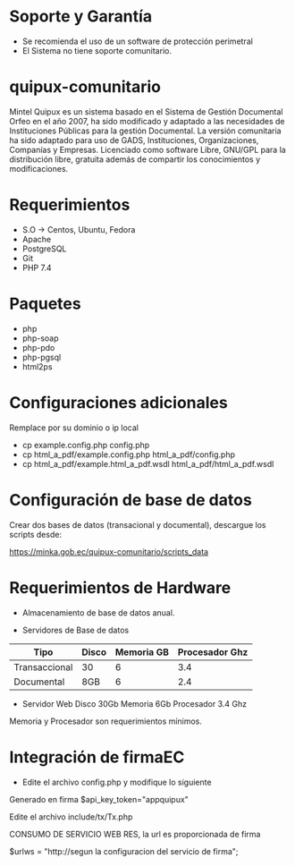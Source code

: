 # Soporte y Garantía

* Se recomienda el uso de un software de protección perimetral
* El Sistema no tiene soporte comunitario.

# quipux-comunitario
Mintel
Quipux es un sistema basado en el Sistema de Gestión Documental Orfeo en el año 2007, ha sido modificado y adaptado a las necesidades de Instituciones Públicas para la gestión Documental.
La versión comunitaria ha sido adaptado para uso de GADS, Instituciones, Organizaciones, Companías y Empresas.
Licenciado como software Libre, GNU/GPL para la distribución libre, gratuita además de compartir los conocimientos y modificaciones.

# Requerimientos
* S.O -> Centos, Ubuntu, Fedora
* Apache
* PostgreSQL
* Git
* PHP 7.4

# Paquetes
* php
* php-soap
* php-pdo
* php-pgsql
* html2ps

# Configuraciones adicionales

Remplace por su dominio o ip local


* cp example.config.php config.php
* cp html_a_pdf/example.config.php html_a_pdf/config.php
* cp html_a_pdf/example.html_a_pdf.wsdl html_a_pdf/html_a_pdf.wsdl

# Configuración de base de datos

Crear dos bases de datos (transacional y documental), descargue los scripts desde:

https://minka.gob.ec/quipux-comunitario/scripts_data


# Requerimientos de Hardware
* Almacenamiento de base de datos anual.

* Servidores de Base de datos

| Tipo | Disco | Memoria GB | Procesador Ghz |
| ------ | ------ | ------ | ------ |
| Transaccional | 30 | 6 | 3.4 | 
| Documental | 8GB | 6 | 2.4 | 

* Servidor Web
Disco 30Gb
Memoria 6Gb
Procesador 3.4 Ghz


Memoria y Procesador son requerimientos mínimos.

# Integración de firmaEC
* Edite el archivo config.php y modifique lo siguiente

Generado en firma
$api_key_token="appquipux"

Edite el archivo include/tx/Tx.php

CONSUMO DE SERVICIO WEB RES, la url es proporcionada de firma

$urlws = "http://segun la configuracion del servicio de firma";


